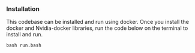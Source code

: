 ### Installation

This codebase can be installed and run using docker. Once you install the docker and Nvidia-docker libraries, run the code below on the terminal to install and run. 
```
bash run.bash
```
